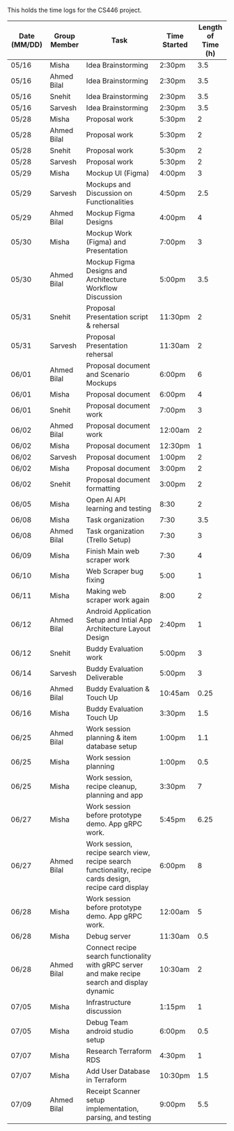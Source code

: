 This holds the time logs for the CS446 project.

| Date (MM/DD) | Group Member | Task                                    | Time Started | Length of Time (h) |
|--------------|------|-----------------------------------------|--------------|---------|
| 05/16        | Misha | Idea Brainstorming                      | 2:30pm       | 3.5     |
| 05/16        | Ahmed Bilal | Idea Brainstorming                      | 2:30pm       | 3.5     |
| 05/16        | Snehit | Idea Brainstorming                      | 2:30pm       | 3.5     |
| 05/16        | Sarvesh | Idea Brainstorming                      | 2:30pm       | 3.5     |
| 05/28        | Misha | Proposal work                           | 5:30pm       | 2       |
| 05/28        | Ahmed Bilal | Proposal work                           | 5:30pm       | 2       |
| 05/28        | Snehit | Proposal work                           | 5:30pm       | 2       |
| 05/28        | Sarvesh | Proposal work                           | 5:30pm       | 2       |
| 05/29        |Misha| Mockup UI (Figma)                       | 4:00pm       | 3       |
| 05/29        | Sarvesh | Mockups and Discussion on Functionalities  | 4:50pm       | 2.5       |
| 05/29        | Ahmed Bilal | Mockup Figma Designs | 4:00pm | 4 |
| 05/30        |Misha| Mockup Work (Figma) and Presentation    | 7:00pm       | 3       |
| 05/30        | Ahmed Bilal | Mockup Figma Designs and Architecture Workflow Discussion | 5:00pm | 3.5 |
| 05/31        |Snehit| Proposal Presentation script & rehersal | 11:30pm      | 2       |
| 05/31        |Sarvesh| Proposal Presentation rehersal | 11:30am      | 2       |
| 06/01        | Ahmed Bilal | Proposal document and Scenario Mockups                   | 6:00pm       | 6       |
| 06/01        |Misha| Proposal document                       | 6:00pm       | 4       |
| 06/01        |Snehit| Proposal document work                  | 7:00pm       | 3       |
| 06/02        | Ahmed Bilal | Proposal document work                       | 12:00am       | 2       |
| 06/02        |Misha| Proposal document                       | 12:30pm      | 1       |
| 06/02        |Sarvesh| Proposal document                       | 1:00pm       | 2       |
| 06/02        |Misha| Proposal document                       | 3:00pm       | 2       |
| 06/02        |Snehit| Proposal document formatting            | 3:00pm       | 2       |
| 06/05        |Misha| Open AI API learning and testing        | 8:30         | 2       |
| 06/08        |Misha| Task organization                       | 7:30         | 3.5     |
| 06/08        | Ahmed Bilal | Task organization (Trello Setup)                       | 7:30         | 3     |
| 06/09        |Misha| Finish Main web scraper work            | 7:30         | 4       |
| 06/10        |Misha| Web Scraper bug fixing                  | 5:00         | 1       |
| 06/11        |Misha| Making web scraper work again           | 8:00         | 2       |
| 06/12        | Ahmed Bilal | Android Application Setup and Intial App Architecture Layout Design       | 2:40pm       |1       |
| 06/12        |Snehit| Buddy Evaluation work                   | 5:00pm       |3        |
| 06/14        |Sarvesh| Buddy Evaluation Deliverable                   | 5:00pm       |3        |
| 06/16        | Ahmed Bilal | Buddy Evaluation & Touch Up                   | 10:45am       |0.25        |
| 06/16        |Misha| Buddy Evaluation Touch Up                   | 3:30pm       |1.5        |
| 06/25        | Ahmed Bilal | Work session planning & item database setup                   | 1:00pm       |1.1        |
| 06/25        |Misha| Work session planning                   | 1:00pm       |0.5        |
| 06/25        |Misha| Work session, recipe cleanup, planning and app | 3:30pm       |7        |
| 06/27        |Misha| Work session before prototype demo. App gRPC work.| 5:45pm       |6.25        |
| 06/27        | Ahmed Bilal | Work session, recipe search view, recipe search functionality, recipe cards design, recipe card display | 6:00pm       |8        |
| 06/28        |Misha| Work session before prototype demo. App gRPC work.| 12:00am       |5        |
| 06/28        |Misha| Debug server| 11:30am       |0.5        |
| 06/28        | Ahmed Bilal | Connect recipe search functionality with gRPC server and make recipe search and display dynamic | 10:30am       |2        |
| 07/05        |Misha| Infrastructure discussion| 1:15pm       |1        |
| 07/05        |Misha| Debug Team android studio setup| 6:00pm       |0.5        |
| 07/07        |Misha| Research Terraform RDS| 4:30pm       |1        |
| 07/07        |Misha| Add User Database in Terraform| 10:30pm       |1.5        |
| 07/09        | Ahmed Bilal | Receipt Scanner setup implementation, parsing, and testing | 9:00pm       |5.5        |

